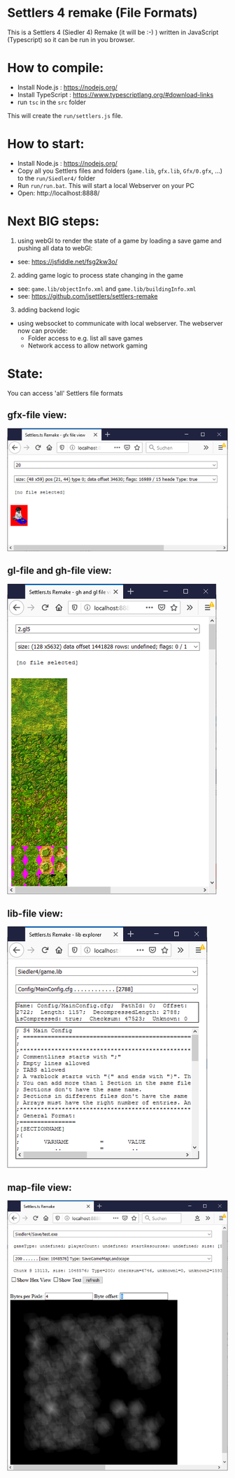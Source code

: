 # Settlers 4 remake (File Formats)
This is a Settlers 4 (Siedler 4) Remake (it will be :-) ) written in JavaScript (Typescript) so 
  it can be run in you browser.
  

# How to compile:
* Install Node.js : https://nodejs.org/
* Install TypeScript : https://www.typescriptlang.org/#download-links
* run `tsc` in the `src` folder

This will create the `run/settlers.js` file.


# How to start:
* Install Node.js : https://nodejs.org/
* Copy all you Settlers files and folders (`game.lib`, `gfx.lib`, `Gfx/0.gfx`, ...) to the `run/Siedler4/` folder
* Run `run/run.bat`. This will start a local Webserver on your PC
* Open: http://localhost:8888/


# Next BIG steps:
1. using webGl to render the state of a game by loading a save game and pushing all data to webGl:
* see: https://jsfiddle.net/fsg2kw3o/


2. adding game logic to process state changing in the game
* see: `game.lib/objectInfo.xml` and `game.lib/buildingInfo.xml`
* see: https://github.com/jsettlers/settlers-remake


3. adding backend logic
* using websocket to communicate with local webserver. The webserver now can provide: 
   * Folder access to e.g. list all save games
   * Network access to allow network gaming


# State:
You can access 'all' Settlers file formats

## gfx-file view:
![screenshot](docu/example-gfx-view.png)

## gl-file and gh-file view:
![screenshot](docu/example-gx-view.png)

## lib-file view:
![screenshot](docu/example-lib-view.png)

## map-file view:
![screenshot](docu/example-map-view.png)
